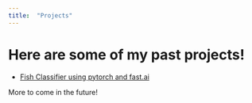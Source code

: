 ```yaml
---
title:  "Projects"
---
```


# Here are some of my past projects!

- [Fish Classifier using pytorch and fast.ai](fishclassifier)

More to come in the future!
